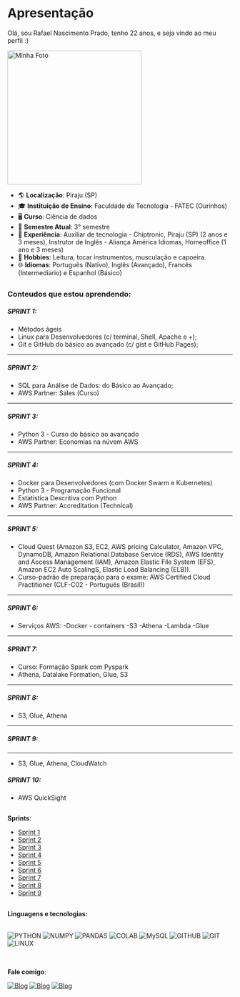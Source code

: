 # Apresentação

Olá, sou Rafael Nascimento Prado, tenho 22 anos, e seja vindo ao meu perfil :)

<img src="https://github.com/user-attachments/assets/200155ef-1ef7-4898-bdb1-32186acd9607" alt="Minha Foto" width="300"/>






- 🌎 **Localização**: Piraju (SP)
- 🎓 **Instituição de Ensino**: Faculdade de Tecnologia - FATEC (Ourinhos)
- 🖥️ **Curso**: Ciência de dados
- 📆 **Semestre Atual**: 3° semestre
- 💼 **Experiência**: Auxiliar de tecnologia - Chiptronic, Piraju (SP) (2 anos e 3 meses), Instrutor de Inglês - Aliança América Idiomas, Homeoffice (1 ano e 3 meses)
- 🎲 **Hobbies**: Leitura, tocar instrumentos, musculação e capoeira.
- 🌐 **Idiomas**: Português (Nativo), Inglês (Avançado), Francês (Intermediario) e Espanhol (Básico)

##
  
### **Conteudos que estou aprendendo:**

##### SPRINT 1:
- Métodos ágeis
- Linux para Desenvolvedores (c/ terminal, Shell, Apache e +);
- Git e GitHub do básico ao avançado (c/ gist e GitHub Pages);
---
##### SPRINT 2:
- SQL para Análise de Dados: do Básico ao Avançado;
- AWS Partner: Sales (Curso)
---
##### SPRINT 3:
- Python 3 - Curso do básico ao avançado
- AWS Partner: Economias na núvem AWS
---
##### SPRINT 4:
- Docker para Desenvolvedores (com Docker Swarm e Kubernetes)
- Python 3 - Programação Funcional
- Estatística Descritiva com Python
- AWS Partner: Accreditation (Technical)
--- 
##### SPRINT 5:
- Cloud Quest (Amazon S3, EC2, AWS pricing Calculator, Amazon VPC, DynamoDB, Amazon Relational Database Service (RDS), AWS Identity and Access Management (IAM),  Amazon Elastic File System (EFS), Amazon EC2 Auto ScalingS, Elastic Load Balancing (ELB)).
- Curso-padrão de preparação para o exame: AWS Certified Cloud Practitioner (CLF-C02 - Português (Brasil)) 
--- 
##### SPRINT 6:
- Serviços AWS:
  -Docker - containers
  -S3
  -Athena
  -Lambda
  -Glue
--- 
##### SPRINT 7:
 - Curso: Formação Spark com Pyspark
 - Athena, Datalake Formation, Glue, S3
--- 
##### SPRINT 8:
- S3, Glue, Athena
--- 
##### SPRINT 9:
--- 
- S3, Glue, Athena, CloudWatch
##### SPRINT 10:
- AWS QuickSight

##
**Sprints**:
- [Sprint 1](https://github.com/rafaprado013/Programa_de_Bolsas_Compass_Rafael_Prado/tree/main/Sprint%201)
- [Sprint 2](https://github.com/rafaprado013/Programa_de_Bolsas_Compass_Rafael_Prado/tree/main/Sprint%202)
- [Sprint 3](https://github.com/rafaprado013/Programa_de_Bolsas_Compass_Rafael_Prado/tree/main/Sprint%203)
- [Sprint 4](https://github.com/rafaprado013/Programa_de_Bolsas_Compass_Rafael_Prado/tree/main/Sprint%204)
- [Sprint 5](https://github.com/rafaprado013/Programa_de_Bolsas_Compass_Rafael_Prado/tree/main/Sprint%205)
- [Sprint 6](https://github.com/rafaprado013/Programa_de_Bolsas_Compass_Rafael_Prado/tree/main/Sprint%206)
- [Sprint 7](https://github.com/rafaprado013/Programa_de_Bolsas_Compass_Rafael_Prado/tree/main/Sprint%207)
- [Sprint 8](https://github.com/rafaprado013/Programa_de_Bolsas_Compass_Rafael_Prado/tree/main/Sprint%208)
- [Sprint 9](https://github.com/rafaprado013/Programa_de_Bolsas_Compass_Rafael_Prado/tree/main/Sprint%209)

##

**Linguagens e tecnologias:**
<div style='display: inline_block'><br/>
  <img align='center' alt ='PYTHON' src='https://img.shields.io/badge/python-3670A0?style=for-the-badge&logo=python&logoColor=ffdd54' />
  <img align='center' alt ='NUMPY' src='https://img.shields.io/badge/numpy-%23013243.svg?style=for-the-badge&logo=numpy&logoColor=white' />
  <img align='center' alt ='PANDAS' src='https://img.shields.io/badge/pandas-%23150458.svg?style=for-the-badge&logo=pandas&logoColor=white' />
  <img align='center' alt ='COLAB' src='https://img.shields.io/badge/Colab-F9AB00?style=for-the-badge&logo=googlecolab&color=525252' />
  <img align='center' alt ='MySQL' src='https://img.shields.io/badge/MySQL-00000F?style=for-the-badge&logo=mysql&logoColor=white' />
  <img align='center' alt ='GITHUB' src='https://img.shields.io/badge/GitHub-100000?style=for-the-badge&logo=github&logoColor=white' />
  <img align='center' alt ='GIT' src='https://img.shields.io/badge/git-%23F05033.svg?style=for-the-badge&logo=git&logoColor=white' />
  <img align='center' alt ='LINUX' src='https://img.shields.io/badge/Linux-FCC624?style=for-the-badge&logo=linux&logoColor=black' />


</div><br/>

##

**Fale comigo**:
 
  [![Blog](https://img.shields.io/badge/Instagram-E4405F?style=for-the-badge&logo=instagram&logoColor=white)](https://www.instagram.com/chorituss/)
  [![Blog](https://img.shields.io/badge/LinkedIn-0077B5?style=for-the-badge&logo=linkedin&logoColor=white)](https://www.linkedin.com/in/rafael-prado-774b891a5/)
  [![Blog](https://img.shields.io/badge/Gmail-D14836?style=for-the-badge&logo=gmail&logoColor=white)](https://rafaelnascimentoprado@gmail.com)
</div><br/>

